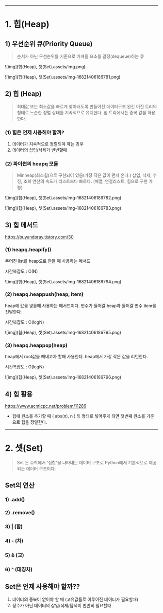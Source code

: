 ---

# 1. 힙(Heap)

## 1) 우선순위 큐(Priority Queue)

> 순서가 아닌 우선순위를 기준으로 가져올 요소를 결정(dequeue)하는 큐

![img](힙(Heap), 셋(Set).assets/img.png)

![img](힙(Heap), 셋(Set).assets/img-16821406186781.png)



## 2) 힙 (Heap)

> 최대값 또는 최소값을 빠르게 찾아내도록 만들어진 데이터구조 완전 이진 트리의 형태로 느슨한 정렬 상태를 지속적으로 유지한다. 힙 트리에서는 중복 값을 허용한다.

### (1) 힙은 언제 사용해야 할까?

1. 데이터가 지속적으로 정렬되야 하는 경우
2. 데이터의 삽입/삭제가 빈번할때









### (2) 파이썬의 heapq 모듈

> Minheap(최소힙)으로 구현되어 있음(가장 작은 값이 먼저 온다.) 삽입, 삭제, 수정, 조회 연산의 속도가 리스트보다 빠르다. (배열, 연결리스트, 힙으로 구현 가능)

![img](힙(Heap), 셋(Set).assets/img-16821406186782.png)

![img](힙(Heap), 셋(Set).assets/img-16821406186783.png)







## 3) 힙 메서드

https://buyandpray.tistory.com/30

### (1) heapq.heapify()

주어진 list를 heap으로 만들 때 사용하는 메서드

시간복잡도 : O(N)

![img](힙(Heap), 셋(Set).assets/img-16821406186794.png)

### (2) heapq.heappush(heap, item)

heap에 값을 넣을때 사용하는 메서드이다. 변수가 들어갈 heap과 들어갈 변수 item을 전달한다.

시간복잡도 : O(logN)

![img](힙(Heap), 셋(Set).assets/img-16821406186795.png)

### (3) heapq.heappop(heap)

heap에서 root값을 빼내고자 할때 사용한다. heap에서 가장 작은 값을 리턴한다.

시간복잡도 : O(logN)

![img](힙(Heap), 셋(Set).assets/img-16821406186796.png)









## 4) 힙 활용

https://www.acmicpc.net/problem/11286

- 힙에 원소를 추가할 때 ( abs(n), n ) 의 형태로 넣어주게 되면 첫번째 원소를 기준으로 힙을 정렬한다. 





------

# 2. 셋(Set)

> Set 은 수학에서 '집합'을 나타내는 데이터 구조로 Python에서 기본적으로 제공되는 데이터 구조이다.

## Set의 연산

### 1) .add()



### 2) .remove()



### 3) | (합)



### 4) - (차)



### 5) & (교)



### 6) ^ (대칭차)



## Set은 언제 사용해야 할까??

1. 데이터의 중복이 없어야 할 때 (고유값들로 이루어진 데이터가 필요할때)
2. 정수가 아닌 데이터의 삽입/삭제/탐색이 빈번히 필요할때
